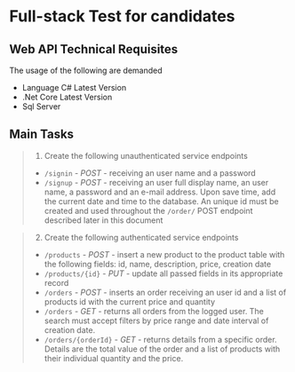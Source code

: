 # Full-stack Test for candidates

## Web API Technical Requisites

The usage of the following are demanded
- Language C# Latest Version
- .Net Core Latest Version
- Sql Server

## Main Tasks

> 1. Create the following unauthenticated service endpoints
>  * `/signin` - *POST* - receiving an user name and a password
>  * `/signup` - *POST* - receiving an user full display name, an user name, a password and an e-mail address. Upon save time, add the current date and time to the database. An unique id must be created and used throughout the `/order/` POST endpoint described later in this document

> 2. Create the following authenticated service endpoints
>  * `/products` - *POST* - insert a new product to the product table with the following fields: id, name, description, price, creation date
>  * `/products/{id}` - *PUT* - update all passed fields in its appropriate record
>  * `/orders` - *POST* - inserts an order receiving an user id and a list of products id with the current price and quantity
>  * `/orders` - *GET* - returns all orders from the logged user. The search must accept filters by price range and date interval of creation date.
>  * `/orders/{orderId}` - *GET* - returns details from a specific order. Details are the total value of the order and a list of products with their individual quantity and the price.
